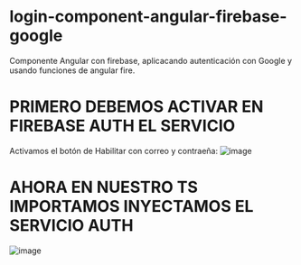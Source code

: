 # login-component-angular-firebase-google
Componente Angular con firebase, aplicacando autenticación con Google y usando funciones de angular fire.

# PRIMERO DEBEMOS ACTIVAR EN FIREBASE AUTH EL SERVICIO
Activamos el botón de Habilitar con correo y contraeña:
![image](https://github.com/user-attachments/assets/0b3c30ca-cab5-4dd3-af7b-e0352fedb751)

# AHORA EN NUESTRO TS IMPORTAMOS INYECTAMOS EL SERVICIO AUTH
![image](https://github.com/user-attachments/assets/724a06cb-1549-4d57-b903-7c3a9acd6989)

